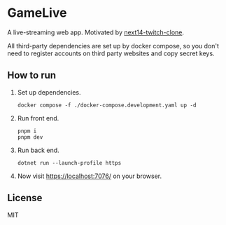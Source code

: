 # GameLive

A live-streaming web app. Motivated by [next14-twitch-clone](https://github.com/AntonioErdeljac/next14-twitch-clone).

All third-party dependencies are set up by docker compose, so you don't need to register accounts on
third party websites and copy secret keys.

## How to run

1. Set up dependencies.
   ```shell
   docker compose -f ./docker-compose.development.yaml up -d
   ```
2. Run front end.
   ```shell
   pnpm i
   pnpm dev
   ```
3. Run back end.
   ```shell
   dotnet run --launch-profile https
   ```
4. Now visit [https://localhost:7076/](https://localhost:7076/) on your browser.

## License

MIT